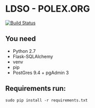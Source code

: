 # LDSO - POLEX.ORG

[![Build Status](https://travis-ci.org/luistelmocosta/LDSO-FEUP.svg?branch=unitTestsWithCoverage)](https://travis-ci.org/luistelmocosta/LDSO-FEUP)

## You need


* Python 2.7
* Flask-SQLAlchemy
* venv
* pip
* PostGres 9.4 + pgAdmin 3

## Requirements run:
`sudo pip install -r requirements.txt`

